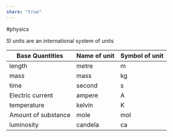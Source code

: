 ```yaml
---  
share: "true"  
---  
```

#physics  
  
SI units are an international system of units  
  
|**Base Quantities**|**Name of unit**|**Symbol of unit**|  
|---|---|---|  
|length|metre|m|  
|mass|mass|kg|  
|time|second|s|  
|Electric current|ampere|A|  
|temperature|kelvin|K|  
|Amount of substance|mole|mol|  
|luminosity|candela|ca|  
  
